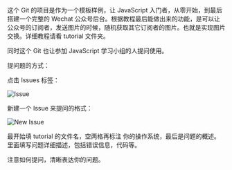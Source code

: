 这个 Git 的项目是作为一个模板样例，让 JavaScript 入门者，从零开始，到最后搭建一个完整的 Wechat 公众号后台。根据教程最后能做出来的功能，是可以让公众号的订阅者，发送图片的时候，随机获取其它订阅者的图片。也就是实现图片交换。详细教程请看 tutorial 文件夹。  

同时这个 Git 也让参加 JavaScript 学习小组的人提问使用。  

提问题的方式：

点击 Issues 标签：

![Issue](http://thinkingincrowd.u.qiniudn.com/javascript-study-group-issue.png)

新建一个 Issue 来提问的格式：

![New Issue](http://thinkingincrowd.u.qiniudn.com/javascript-study-group-new-issue.png)

最开始填 tutorial 的文件名，空两格再标注 你的操作系统，最后是问题的概述。里面填写问题详细描述，包括错误信息，代码等。  

注意如何提问，清晰表达你的问题。

